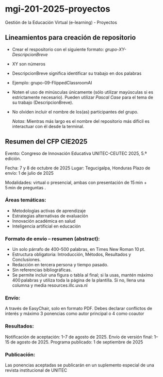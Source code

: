 # mgi-201-2025-proyectos
Gestión de la Educación Virtual (e-learning) - Proyectos

## Lineamientos para creación de repositorio
* Crear el respositorio con el siguiente formato: *grupo-XY-DescripcionBreve*
* XY son números
* DescripcionBreve significa identificar su trabajo en dos palabras
* Ejemplo: grupo-09-FlippedClassroomAI
* Noten el uso de minúsculas únicamente (sólo utilizar mayúsculas si es estrictamente necesario). Pueden utilizar *Pascal Case* para el tema de su trabajo (DescripcionBreve).
* No olviden incluir el nombre de los(as) participantes del grupo.

  *Notas*: Mientras más largo es el nombre del repositorio más difícil es interactuar con él desde la terminal.

## Resumen del CFP CIE2025
Evento: Congreso de Innovación Educativa UNITEC-CEUTEC 2025, 5.ª edición.

Fecha: 7 y 8 de octubre de 2025
Lugar: Tegucigalpa, Honduras
Plazo de envío: 1 de julio de 2025 

Modalidades: virtual o presencial, ambas con presentación de 15 min + 5 min de preguntas .

### Áreas temáticas:
- Metodologías activas de aprendizaje
- Estrategias alternativas de evaluación
- Innovación académica en salud
- Inteligencia artificial en educación 

### Formato de envío – resumen (abstract):
- Un solo párrafo de 400–500 palabras, en Times New Roman 10 pt.
- Estructura obligatoria: Introducción, Métodos, Resultados y Conclusiones.
- Redacción en tercera persona y tiempo pasado.
- Sin referencias bibliográficas.
- Se permite incluir una figura o tabla al final; si la usas, mantén máximo 400 palabras y utiliza toda la página de la plantilla. Si no, llena una columna y media 
resources.illc.uva.nl

### Envío:
A través de EasyChair, solo en formato PDF.
Debes declarar conflictos de interés y máximo 3 ponencias como autor principal o 4 como coautor 

### Resultados:
Notificación de aceptación: 1–7 de agosto de 2025.
Envío de versión final: 1–15 de agosto de 2025.
Programa publicado: 1 de septiembre de 2025 

### Publicación:
Las ponencias aceptadas se publicarán en un suplemento especial de una revista institucional de UNITEC
